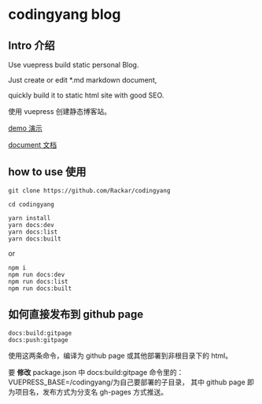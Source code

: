 # codingyang blog

## Intro 介绍

Use vuepress build static personal Blog.

Just create or edit \*.md markdown document,

quickly build it to static html site with good SEO.

使用 vuepress 创建静态博客站。

[demo 演示](http://www.codingyang.com/)

[document 文档](http://www.codingyang.com/article_tech/)

## how to use 使用

`git clone https://github.com/Rackar/codingyang`

`cd codingyang`

```
yarn install
yarn docs:dev
yarn docs:list
yarn docs:built
```

or

```
npm i
npm run docs:dev
npm run docs:list
npm run docs:built
```

## 如何直接发布到 github page

```
docs:build:gitpage
docs:push:gitpage
```

使用这两条命令，编译为 github page 或其他部署到非根目录下的 html。

要 **修改** package.json 中 docs:build:gitpage 命令里的： VUEPRESS_BASE=/codingyang/为自己要部署的子目录，
其中 github page 即为项目名，发布方式为分支名 gh-pages 方式推送。
